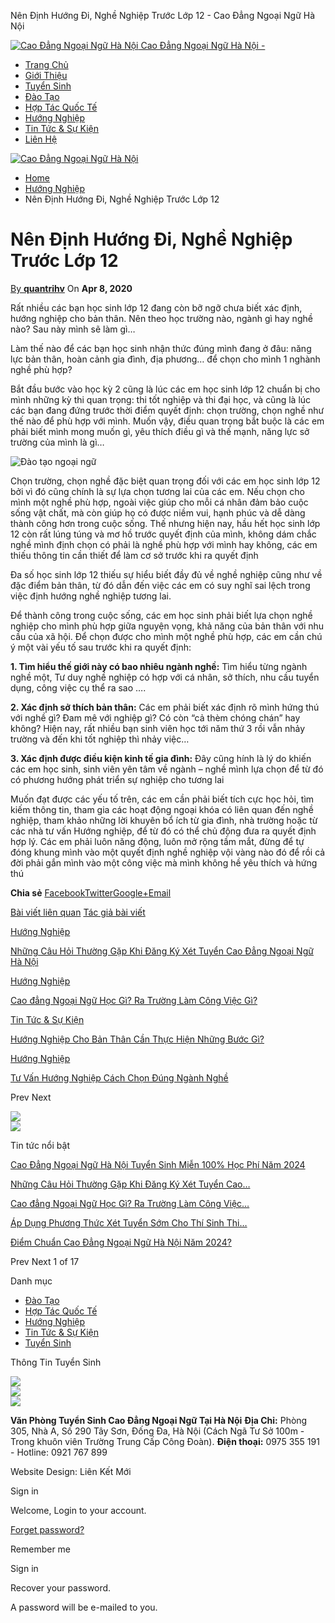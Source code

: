  



 






Nên Định Hướng Đi, Nghề Nghiệp Trước Lớp 12 - Cao Đẳng Ngoại Ngữ Hà Nội



[![Cao Đẳng Ngoại Ngữ Hà Nội](http://caodangngoainguhn.com/wp-content/uploads/2024/06/cao-dang-ngoai-ngu-ha-noi.png)
Cao Đẳng Ngoại Ngữ Hà Nội -](http://caodangngoainguhn.com/)

* [Trang Chủ](http://caodangngoainguhn.com/)
* [Giới Thiệu](http://caodangngoainguhn.com/gioi-thieu)
* [Tuyển Sinh](http://caodangngoainguhn.com/tuyen-sinh)
* [Đào Tạo](http://caodangngoainguhn.com/nganh-dao-tao)
* [Hợp Tác Quốc Tế](http://caodangngoainguhn.com/hop-tac-quoc-te)
* [Hướng Nghiệp](http://caodangngoainguhn.com/huong-nghiep)
* [Tin Tức & Sự Kiện](http://caodangngoainguhn.com/tin-tuc)
* [Liên Hệ](http://caodangngoainguhn.com/lien-he)

[![Cao Đẳng Ngoại Ngữ Hà Nội](http://caodangngoainguhn.com/wp-content/uploads/2024/06/cao-dang-ngoai-ngu-ha-noi.png)](http://caodangngoainguhn.com/)



* [Home](http://caodangngoainguhn.com)
* [Hướng Nghiệp](http://caodangngoainguhn.com/huong-nghiep)
* Nên Định Hướng Đi, Nghề Nghiệp Trước Lớp 12

Nên Định Hướng Đi, Nghề Nghiệp Trước Lớp 12
===========================================

[![]()By **quantrihv**](http://caodangngoainguhn.com/author/quantrihv "Browse Author Articles") 
On **Apr 8, 2020**

Rất nhiều các bạn học sinh lớp 12 đang còn bỡ ngỡ chưa biết xác định, hướng nghiệp cho bản thân. Nên theo học trường nào, ngành gì hay nghề nào? Sau này mình sẽ làm gì…

Làm thế nào để các bạn học sinh nhận thức đúng mình đang ở đâu: năng lực bản thân, hoàn cảnh gia đình, địa phương… để chọn cho mình 1 nghành nghề phù hợp?

Bắt đầu bước vào học kỳ 2 cũng là lúc các em học sinh lớp 12 chuẩn bị cho mình những kỳ thi quan trọng: thi tốt nghiệp và thi đại học, và cũng là lúc các bạn đang đứng trước thời điểm quyết định: chọn trường, chọn nghề như thế nào để phù hợp với mình. Muốn vậy, điều quan trọng bắt buộc là các em phải biết mình mong muốn gì, yêu thích điều gì và thế mạnh, năng lực sở trường của mình là gì…

![Đào tạo ngoại ngữ]()

Chọn trường, chọn nghề đặc biệt quan trọng đối với các em học sinh lớp 12 bởi vì đó cũng chính là sự lựa chọn tương lai của các em. Nếu chọn cho mình một nghề phù hợp, ngoài việc giúp cho mỗi cá nhân đảm bảo cuộc sống vật chất, mà còn giúp họ có được niềm vui, hạnh phúc và dễ dàng thành công hơn trong cuộc sống. Thế nhưng hiện nay, hầu hết học sinh lớp 12 còn rất lúng túng và mơ hồ trước quyết định của mình, không dám chắc nghề mình định chọn có phải là nghề phù hợp với mình hay không, các em thiếu thông tin cần thiết để làm cơ sở trước khi ra quyết định

Đa số học sinh lớp 12 thiếu sự hiểu biết đầy đủ về nghề nghiệp cũng như về đặc điểm bản thân, từ đó dẫn đến việc các em có suy nghĩ sai lệch trong việc định hướng nghề nghiệp tương lai.

Để thành công trong cuộc sống, các em học sinh phải biết lựa chọn nghề nghiệp cho mình phù hợp giữa nguyện vọng, khả năng của bản thân với nhu cầu của xã hội. Để chọn được cho mình một nghề phù hợp, các em cần chú ý một vài yếu tố sau trước khi ra quyết định:

**1. Tìm hiểu thế giới này có bao nhiêu ngành nghề:** Tìm hiểu từng ngành nghề một, Tư duy nghề nghiệp có hợp với cá nhân, sở thích, nhu cầu tuyển dụng, công việc cụ thể ra sao ….

**2. Xác định sở thích bản thân:** Các em phải biết xác định rõ mình hứng thú với nghề gì? Đam mê với nghiệp gì? Có còn “cả thèm chóng chán” hay không? Hiện nay, rất nhiều bạn sinh viên học tới năm thứ 3 rồi vẫn nhảy trường và đến khi tốt nghiệp thì nhảy việc…

**3. Xác định được điều kiện kinh tế gia đình:** Đây cũng hính là lý do khiến các em học sinh, sinh viên yên tâm về ngành – nghề mình lựa chọn để từ đó có phương hướng phát triển sự nghiệp cho tương lai

Muốn đạt được các yếu tố trên, các em cần phải biết tích cực học hỏi, tìm kiếm thông tin, tham gia các hoạt động ngoại khóa có liên quan đến nghề nghiệp, tham khảo những lời khuyên bổ ích từ gia đình, nhà trường hoặc từ các nhà tư vấn Hướng nghiệp, để từ đó có thể chủ động đưa ra quyết định hợp lý. Các em phải luôn năng động, luôn mở rộng tầm mắt, đừng để tự đóng khung mình vào một quyết định nghề nghiệp vội vàng nào đó để rồi cả đời phải gắn mình vào một công việc mà mình không hề yêu thích và hứng thú

**Chia sẻ**
[Facebook](https://www.facebook.com/sharer.php?u=http%3A%2F%2Fcaodangngoainguhn.com%2Fnen-dinh-huong-di-nghe-nghiep-truoc-lop-12.html)[Twitter](https://twitter.com/share?text=N%C3%AAn+%C4%90%E1%BB%8Bnh+H%C6%B0%E1%BB%9Bng+%C4%90i%2C+Ngh%E1%BB%81+Nghi%E1%BB%87p+Tr%C6%B0%E1%BB%9Bc+L%E1%BB%9Bp+12&url=http%3A%2F%2Fcaodangngoainguhn.com%2Fnen-dinh-huong-di-nghe-nghiep-truoc-lop-12.html)[Google+](https://plus.google.com/share?url=http%3A%2F%2Fcaodangngoainguhn.com%2Fnen-dinh-huong-di-nghe-nghiep-truoc-lop-12.html)[Email](mailto:?subject=N%C3%AAn+%C4%90%E1%BB%8Bnh+H%C6%B0%E1%BB%9Bng+%C4%90i%2C+Ngh%E1%BB%81+Nghi%E1%BB%87p+Tr%C6%B0%E1%BB%9Bc+L%E1%BB%9Bp+12&body=http%3A%2F%2Fcaodangngoainguhn.com%2Fnen-dinh-huong-di-nghe-nghiep-truoc-lop-12.html)

[Bài viết liên quan](#relatedposts_856489364_1)
[Tác giả bài viết](#relatedposts_856489364_2)

[Hướng Nghiệp](http://caodangngoainguhn.com/huong-nghiep)

[Những Câu Hỏi Thường Gặp Khi Đăng Ký Xét Tuyển Cao Đẳng Ngoại Ngữ Hà Nội](http://caodangngoainguhn.com/nhung-cau-hoi-thuong-gap-khi-dang-ky-xet-tuyen-cao-dang-ngoai-ngu-ha-noi.html "Những Câu Hỏi Thường Gặp Khi Đăng Ký Xét Tuyển Cao Đẳng Ngoại Ngữ Hà Nội")

[Hướng Nghiệp](http://caodangngoainguhn.com/huong-nghiep)

[Cao đẳng Ngoại Ngữ Học Gì? Ra Trường Làm Công Việc Gì?](http://caodangngoainguhn.com/cao-dang-ngoai-ngu-hoc-gi-ra-truong-lam-cong-viec-gi.html "Cao đẳng Ngoại Ngữ Học Gì? Ra Trường Làm Công Việc Gì?")

[Tin Tức & Sự Kiện](http://caodangngoainguhn.com/tin-tuc)

[Hướng Nghiệp Cho Bản Thân Cần Thực Hiện Những Bước Gì?](http://caodangngoainguhn.com/huong-nghiep-cho-ban-than-can-thuc-hien-nhung-buoc-gi.html "Hướng Nghiệp Cho Bản Thân Cần Thực Hiện Những Bước Gì?")

[Hướng Nghiệp](http://caodangngoainguhn.com/huong-nghiep)

[Tư Vấn Hướng Nghiệp Cách Chọn Đúng Ngành Nghề](http://caodangngoainguhn.com/tu-van-huong-nghiep-cach-chon-dung-nganh-nghe.html "Tư Vấn Hướng Nghiệp Cách Chọn Đúng Ngành Nghề")

Prev
Next

![](http://caodangngoainguhn.com/wp-content/uploads/2020/02/hot-line.png)  
[![](http://caodangngoainguhn.com/wp-content/uploads/2020/02/dang-ky-hoc.gif)](https://docs.google.com/forms/d/1bEdxLtfg1HXU_cLoMoKpMRif58ACLIjGibh0FJQa7j4/)

Tin tức nổi bật

[Cao Đẳng Ngoại Ngữ Hà Nội Tuyển Sinh Miễn 100% Học Phí Năm 2024](http://caodangngoainguhn.com/cao-dang-ngoai-ngu-ha-noi-tuyen-sinh-mien-100-hoc-phi-nam-2024.html)

[Những Câu Hỏi Thường Gặp Khi Đăng Ký Xét Tuyển Cao…](http://caodangngoainguhn.com/nhung-cau-hoi-thuong-gap-khi-dang-ky-xet-tuyen-cao-dang-ngoai-ngu-ha-noi.html "Những Câu Hỏi Thường Gặp Khi Đăng Ký Xét Tuyển Cao Đẳng Ngoại Ngữ Hà Nội")

[Cao đẳng Ngoại Ngữ Học Gì? Ra Trường Làm Công Việc…](http://caodangngoainguhn.com/cao-dang-ngoai-ngu-hoc-gi-ra-truong-lam-cong-viec-gi.html "Cao đẳng Ngoại Ngữ Học Gì? Ra Trường Làm Công Việc Gì?")

[Áp Dụng Phương Thức Xét Tuyển Sớm Cho Thí Sinh Thi…](http://caodangngoainguhn.com/ap-dung-phuong-thuc-xet-tuyen-som-cho-thi-sinh-thi-thpt-nam-2024.html "Áp Dụng Phương Thức Xét Tuyển Sớm Cho Thí Sinh Thi THPT Năm 2024")

[Điểm Chuẩn Cao Đẳng Ngoại Ngữ Hà Nội Năm 2024?](http://caodangngoainguhn.com/diem-chuan-cao-dang-ngoai-ngu-ha-noi-nam-2024.html "Điểm Chuẩn Cao Đẳng Ngoại Ngữ Hà Nội Năm 2024?")

Prev
Next
1 of 17

Danh mục

* [Đào Tạo](http://caodangngoainguhn.com/nganh-dao-tao)
* [Hợp Tác Quốc Tế](http://caodangngoainguhn.com/hop-tac-quoc-te)
* [Hướng Nghiệp](http://caodangngoainguhn.com/huong-nghiep)
* [Tin Tức & Sự Kiện](http://caodangngoainguhn.com/tin-tuc)
* [Tuyển Sinh](http://caodangngoainguhn.com/tuyen-sinh)

Thông Tin Tuyển Sinh

[![](http://caodangngoainguhn.com/wp-content/uploads/2019/12/qc-fb.png)](http://caodangngoainguhn.com/tuyen-sinh)  
[![](http://caodangngoainguhn.com/wp-content/uploads/2019/12/tieng-han-02.jpg)](http://caodangngoainguhn.com/tieng-han)  
[![](http://caodangngoainguhn.com/wp-content/uploads/2019/12/tuyen-sinh-tieng-nhat-01.jpg)](http://caodangngoainguhn.com/tieng-nhat)



**Văn Phòng Tuyển Sinh Cao Đẳng Ngoại Ngữ Tại Hà Nội**
**Địa Chỉ:** Phòng 305, Nhà A, Số 290 Tây Sơn, Đống Đa, Hà Nội (Cách Ngã Tư Sở 100m - Trong khuôn viên Trường Trung Cấp Công Đoàn).
**Điện thoại:** 0975 355 191 - Hotline: 0921 767 899

Website Design: Liên Kết Mới






Sign in

Welcome, Login to your account.

[Forget password?](http://caodangngoainguhn.com/wp-login.php?action=lostpassword&redirect_to=http%3A%2F%2Fcaodangngoainguhn.com%2Fnen-dinh-huong-di-nghe-nghiep-truoc-lop-12.html)


Remember me

Sign in

Recover your password.

A password will be e-mailed to you.